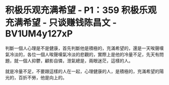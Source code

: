 # 积极乐观充满希望 - P1：359 积极乐观充满希望 - 只谈赚钱陈昌文 - BV1UM4y127xP

判斷一個人心理是不是健康，首先判斷他是積極的，充滿希望的，還是一天唉聲嘆氣冷淡的，各位一個人唉聲嘆氣冷淡的悲觀的，實際上是他的冷量不足，先天有問題，就一個人抑鬱，顧影自憐，泄氣總是，兩眼迷茫，這樣的人。

就是冷量不足，不要跟這樣的人在一起，心理健康的人，是積極的，充滿希望的陽光的，百折不勞，他是向上的。